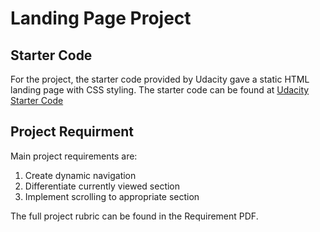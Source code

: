 # Landing Page Project

## Starter Code
For the project, the starter code provided by Udacity gave a static HTML landing page with CSS styling. The starter code can be found at [Udacity Starter Code](https://github.com/udacity/fend/tree/refresh-2019/projects/landing-page)

## Project Requirment
Main project requirements are:
1. Create dynamic navigation
2. Differentiate currently viewed section
3. Implement scrolling to appropriate section

The full project rubric can be found in the Requirement PDF.
